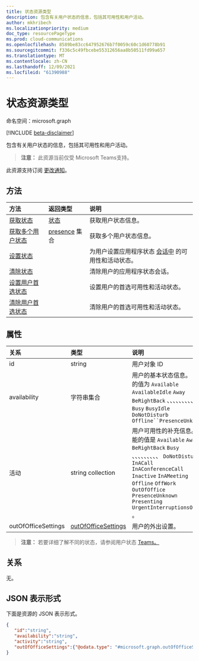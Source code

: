 ```yaml
---
title: 状态资源类型
description: 包含有关用户状态的信息，包括其可用性和用户活动。
author: mkhribech
ms.localizationpriority: medium
doc_type: resourcePageType
ms.prod: cloud-communications
ms.openlocfilehash: 8589be83cc647952676b7f0059c60c1d60778b91
ms.sourcegitcommit: f336c5c49fbcebe55312656aa8b50511fd99a657
ms.translationtype: MT
ms.contentlocale: zh-CN
ms.lasthandoff: 12/09/2021
ms.locfileid: "61390988"
---
```

# <a name="presence-resource-type"></a>状态资源类型

命名空间：microsoft.graph

[!INCLUDE [beta-disclaimer](../../includes/beta-disclaimer.md)]

包含有关用户状态的信息，包括其可用性和用户活动。

> **注意：** 此资源当前仅受 Microsoft Teams支持。

此资源支持订阅 [更改通知](/graph/webhooks)。

## <a name="methods"></a>方法

| 方法                                                                               | 返回类型                                     | 说明                                                                       |
| :----------------------------------------------------------------------------------- | :---------------------------------------------- | :-------------------------------------------------------------------------------- |
| [获取状态](../api/presence-get.md)                                               | [状态](../resources/presence.md)            | 获取用户状态信息。                                                |
| [获取多个用户状态](../api/cloudcommunications-getpresencesbyuserid.md) | [presence](../resources/presence.md) 集合 | 获取多个用户状态信息。                                  |
| [设置状态](../api/presence-setpresence.md)                                       |                                                 | 为用户设置应用程序状态 [会话中](../api/presence-setpresence.md#presence-sessions) 的可用性和活动状态。 |
| [清除状态](../api/presence-clearpresence.md)                                   |                                                 | 清除用户的应用程序状态会话。                                       |
| [设置用户首选状态](../api/presence-setuserpreferredpresence.md)           |                                                 | 设置用户的首选可用性和活动状态。                    |
| [清除用户首选状态](../api/presence-clearuserpreferredpresence.md)       |                                                 | 清除用户的首选可用性和活动状态。                  |

## <a name="properties"></a>属性

| 关系        | 类型                                          | 说明                                                                                                                                                                                                                                                                                    |
| :------------------ | :-------------------------------------------- | :--------------------------------------------------------------------------------------------------------------------------------------------------------------------------------------------------------------------------------------------------------------------------------------------- |
| id                  | string                                        | 用户对象 ID                                                                                                                                                                                                                                                                             |
| availability        | 字符串集合                             | 用户的基本状态信息。 可能的值为 `Available` `AvailableIdle` `Away` `BeRightBack` 、、、、、、、、、 `Busy` `BusyIdle` `DoNotDisturb` `Offline``PresenceUnknown`                                                                                                           |
| 活动            | string collection                             | 用户可用性的补充信息。 可能的值是 `Available` `Away` `BeRightBack` `Busy` 、、、、、、、、、 `DoNotDisturb` `InACall` `InAConferenceCall` `Inactive` `InAMeeting` `Offline` `OffWork` `OutOfOffice` `PresenceUnknown` `Presenting` `UrgentInterruptionsOnly` 。 |
| outOfOfficeSettings | [outOfOfficeSettings](outOfOfficeSettings.md) | 用户的外出设置。                                                                                                                                                                                                                                                         |

>**注意：** 若要详细了解不同的状态，请参阅用户状态 [Teams。](/microsoftteams/presence-admins) 

## <a name="relationships"></a>关系

无。

## <a name="json-representation"></a>JSON 表示形式

下面是资源的 JSON 表示形式。

<!-- {
  "blockType": "resource",
  "optionalProperties": [
  ],
  "@odata.type": "microsoft.graph.presence"
}-->
```json
{
   "id":"string",
   "availability":"string",
   "activity":"string",
   "outOfOfficeSettings":{"@odata.type": "#microsoft.graph.outOfOfficeSettings"}
}
```

